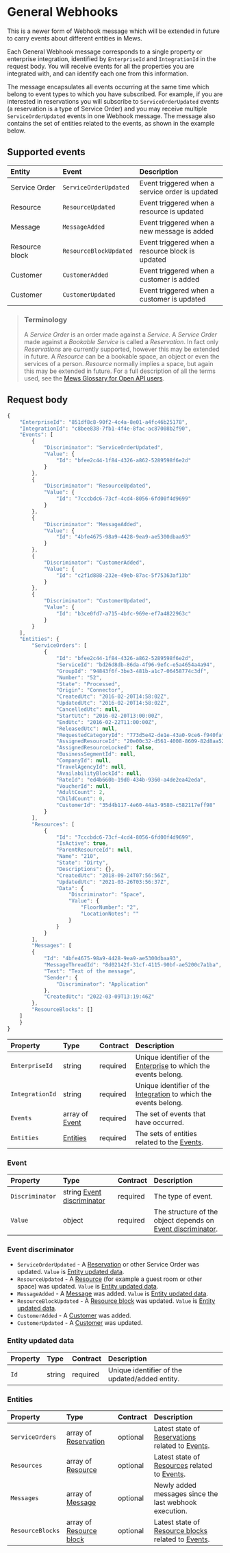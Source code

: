 # General Webhooks

This is a newer form of Webhook message which will be extended in future to carry events about different entities in Mews.

Each General Webhook message corresponds to a single property or enterprise integration, identified by `EnterpriseId` and `IntegrationId` in the request body.
You will receive events for all the properties you are integrated with, and can identify each one from this information.

The message encapsulates all events occurring at the same time which belong to event types to which you have subscribed.
For example, if you are interested in reservations you will subscribe to `ServiceOrderUpdated` events (a reservation is a type of Service Order)
and you may receive multiple `ServiceOrderUpdated` events in one Webhook message. The message also contains the set of entities related to the events, as shown in the example below.

## Supported events

| <div style="width:100px">Entity</div> | <div style="width:150px">Event</div> | Description |
| :-- | :-- | :-- |
| Service Order | `ServiceOrderUpdated` | Event triggered when a service order is updated |
| Resource | `ResourceUpdated` | Event triggered when a resource is updated |
| Message | `MessageAdded` | Event triggered when a new message is added |
| Resource block | `ResourceBlockUpdated` | Event triggered when a resource block is updated |
| Customer | `CustomerAdded` | Event triggered when a customer is added |
| Customer | `CustomerUpdated` | Event triggered when a customer is updated |

> ### Terminology
> A *Service Order* is an order made against a *Service*. A *Service Order* made against a *Bookable Service* is called a *Reservation*.
> In fact only *Reservations* are currently supported, however this may be extended in future.
> A *Resource* can be a bookable space, an object or even the services of a person. *Resource* normally implies a space, but again this may be extended in future.
> For a full description of all the terms used, see the [Mews Glossary for Open API users](https://help.mews.com/s/article/Mews-Glossary-for-Open-API-users?language=en_US).

## Request body

```javascript
{
    "EnterpriseId": "851df8c8-90f2-4c4a-8e01-a4fc46b25178",
    "IntegrationId": "c8bee838-7fb1-4f4e-8fac-ac87008b2f90",
    "Events": [
        {
            "Discriminator": "ServiceOrderUpdated",
            "Value": {
                "Id": "bfee2c44-1f84-4326-a862-5289598f6e2d"
            }
        },
        {
            "Discriminator": "ResourceUpdated",
            "Value": {
                "Id": "7cccbdc6-73cf-4cd4-8056-6fd00f4d9699"
            }
        },
        {
            "Discriminator": "MessageAdded",
            "Value": {
                "Id": "4bfe4675-98a9-4428-9ea9-ae5300dbaa93"
            }
        },
        {
            "Discriminator": "CustomerAdded",
            "Value": {
                "Id": "c2f1d888-232e-49eb-87ac-5f75363af13b"
            }
        },
        {
            "Discriminator": "CustomerUpdated",
            "Value": {
                "Id": "b3ce0fd7-a715-4bfc-969e-ef7a4822963c"
            }
        }
    ],
    "Entities": {
        "ServiceOrders": [
            {
                "Id": "bfee2c44-1f84-4326-a862-5289598f6e2d",
                "ServiceId": "bd26d8db-86da-4f96-9efc-e5a4654a4a94",
                "GroupId": "94843f6f-3be3-481b-a1c7-06458774c3df",
                "Number": "52",
                "State": "Processed",
                "Origin": "Connector",
                "CreatedUtc": "2016-02-20T14:58:02Z",
                "UpdatedUtc": "2016-02-20T14:58:02Z",
                "CancelledUtc": null,
                "StartUtc": "2016-02-20T13:00:00Z",
                "EndUtc": "2016-02-22T11:00:00Z",
                "ReleasedUtc": null,
                "RequestedCategoryId": "773d5e42-de1e-43a0-9ce6-f940faf2303f",
                "AssignedResourceId": "20e00c32-d561-4008-8609-82d8aa525714",
                "AssignedResourceLocked": false,
                "BusinessSegmentId": null,
                "CompanyId": null,
                "TravelAgencyId": null,
                "AvailabilityBlockId": null,
                "RateId": "ed4b660b-19d0-434b-9360-a4de2ea42eda",
                "VoucherId": null,
                "AdultCount": 2,
                "ChildCount": 0,
                "CustomerId": "35d4b117-4e60-44a3-9580-c582117eff98"
            }
        ],
        "Resources": [
            {
                "Id": "7cccbdc6-73cf-4cd4-8056-6fd00f4d9699",
                "IsActive": true,
                "ParentResourceId": null,
                "Name": "210",
                "State": "Dirty",
                "Descriptions": {},
                "CreatedUtc": "2018-09-24T07:56:56Z",
                "UpdatedUtc": "2021-03-26T03:56:37Z",
                "Data": {
                    "Discriminator": "Space",
                    "Value": {
                        "FloorNumber": "2",
                        "LocationNotes": ""
                    }
                }
            }
        ],
        "Messages": [
        {
            "Id": "4bfe4675-98a9-4428-9ea9-ae5300dbaa93",
            "MessageThreadId": "8d02142f-31cf-4115-90bf-ae5200c7a1ba",
            "Text": "Text of the message",
            "Sender": {
                "Discriminator": "Application"
            },
            "CreatedUtc": "2022-03-09T13:19:46Z"
        },
        "ResourceBlocks": []
    ]
    }
}
```

| Property | Type | Contract | Description |
| :-- | :-- | :-- | :-- |
| `EnterpriseId` | string | required | Unique identifier of the [Enterprise](../operations/configuration.md#enterprise) to which the events belong. |
| `IntegrationId` | string | required | Unique identifier of the [Integration](wh-integration.md#integration) to which the events belong. |
| `Events` | array of [Event](#event) | required | The set of events that have occurred. |
| `Entities` | [Entities](#entities) | required | The sets of entities related to the [Events](#event). |

### Event

| Property | Type | Contract | Description |
| :-- | :-- | :-- | :-- |
| `Discriminator` | string [Event discriminator](#event-discriminator) | required | The type of event. |
| `Value` | object | required | The structure of the object depends on [Event discriminator](#event-discriminator). |

### Event discriminator

* `ServiceOrderUpdated` - A [Reservation](../operations/reservations.md#reservation) or other Service Order was updated. `Value` is [Entity updated data](#entity-updated-data).
* `ResourceUpdated` - A [Resource](../operations/resources.md#resource) (for example a guest room or other space) was updated. `Value` is [Entity updated data](#entity-updated-data).
* `MessageAdded` - A [Message](../operations/messages.md#message) was added. `Value` is [Entity updated data](#entity-updated-data).
* `ResourceBlockUpdated` - A [Resource block](../operations/resourceblocks.md#resource-block) was updated. `Value` is [Entity updated data](#entity-updated-data).
* `CustomerAdded` - A [Customer](../operations/customers.md#customer) was added.
* `CustomerUpdated` - A [Customer](../operations/customers.md#customer) was updated.

### Entity updated data

| Property | Type | Contract | Description |
| :-- | :-- | :-- | :-- |
| `Id` | string | required | Unique identifier of the updated/added entity. |

### Entities

| Property | Type | Contract | Description |
| :-- | :-- | :-- | :-- |
| `ServiceOrders` | array of [Reservation](../operations/reservations.md#reservation) | optional | Latest state of [Reservations](../operations/reservations.md#reservation) related to [Events](#event). |
| `Resources` | array of [Resource](../operations/resources.md#resource) | optional | Latest state of [Resources](../operations/resources.md#resource) related to [Events](#event). |
| `Messages` | array of [Message](../operations/messages.md#message) | optional | Newly added messages since the last webhook execution. |
| `ResourceBlocks` | array of [Resource block](../operations/resourceblocks.md#resource-block) | optional | Latest state of [Resource blocks](../operations/resourceblocks.md#resource-block) related to [Events](#event). |
